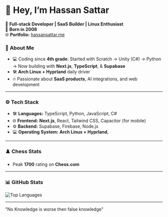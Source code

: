 # 👋 Hey, I’m **Hassan Sattar**  
🎯 **Full-stack Developer | SaaS Builder | Linux Enthusiast**  
🎂 **Born in 2008**  
🌐 **Portfolio:** [hassansattar.me](https://hassansattar.me)  

### 🚀 **About Me**
- 💻 Coding since **4th grade**: Started with Scratch → Unity (C#) → Python → Now building with **Next.js**, **TypeScript**, & **Supabase**  
- 🛠️ **Arch Linux + Hyprland** daily driver
- 🔥 Passionate about **SaaS products**, AI integrations, and web development  

---

### ⚙️ **Tech Stack**
- 🛠️ **Languages:** TypeScript, Python, JavaScript, C#  
- 🌐 **Frontend:** **Next.js**, React, Tailwind CSS, Capacitor (for mobile)  
- ⚙️ **Backend:** Supabase, Firebase, Node.js  
- 💻 **Operating System:** **Arch Linux + Hyprland**, 

---

### ♟️ **Chess Stats**
- Peak **1700** rating on **Chess.com**

---

### 📊 **GitHub Stats**
![Top Languages](https://github-readme-stats.vercel.app/api/top-langs/?username=HassanSattar3&layout=compact&theme=radical)

---

"No Knowledge is worse then false knowledge" 
